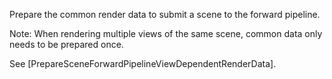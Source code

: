 Prepare the common render data to submit a scene to the forward pipeline.

Note: When rendering multiple views of the same scene, common data only needs to be prepared once.

See [PrepareSceneForwardPipelineViewDependentRenderData].
